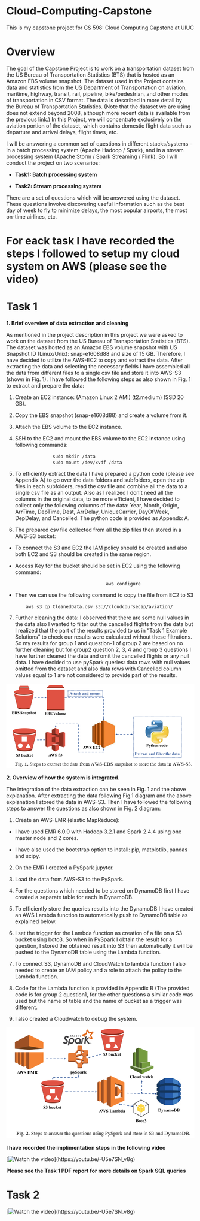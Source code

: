 # Cloud-Computing-Capstone
This is my capstone project for CS 598: Cloud Computing Capstone at UIUC


# Overview

The goal of the Capstone Project is to work on a transportation dataset from the US Bureau of Transportation Statistics (BTS) that is hosted as an Amazon EBS volume snapshot.
The dataset used in the Project contains data and statistics from the US Department of Transportation on aviation, maritime, highway, transit, rail, pipeline, bike/pedestrian, and other modes of transportation in CSV format. The data is described in more detail by the Bureau of Transportation Statistics. (Note that the dataset we are using does not extend beyond 2008, although more recent data is available from the previous link.) In this Project, we will concentrate exclusively on the aviation portion of the dataset, which contains domestic flight data such as departure and arrival delays, flight times, etc. 

I will be answering a common set of questions in different stacks/systems – in a batch processing system (Apache Hadoop / Spark), and in a stream processing system (Apache Storm / Spark Streaming / Flink). So I will conduct the project on two scenarios:

* **Task1: Batch processing system**

* **Task2: Stream processing system**

There are a set of questions which will be answered using the dataset. These questions involve discovering useful information such as the best day of week to fly to minimize delays, the most popular airports, the most on-time airlines, etc. 

# For eack task I have recorded the steps I followed to setup my cloud system on AWS (please see the video)

# Task 1

**1.	Brief overview of data extraction and cleaning**

As mentioned in the project description in this project we were asked to work on the dataset from the US Bureau of Transportation Statistics (BTS). The dataset was hosted as an Amazon EBS volume snapshot with US Snapshot ID (Linux/Unix): snap-e1608d88 and size of 15 GB. Therefore, I have decided to utilize the AWS-EC2 to copy and extract the data. After extracting the data and selecting the necessary fields I have assembled all the data from different files to a single csv file and store it into AWS-S3 (shown in Fig. 1). I have followed the following steps as also shown in Fig. 1 to extract and prepare the data:

1.	Create an EC2 instance: (Amazon Linux 2 AMI) (t2.medium) (SSD 20 GB).

2.	Copy the EBS snapshot (snap-e1608d88) and create a volume from it.

3.	Attach the EBS volume to the EC2 instance.

4.	SSH to the EC2 and mount the EBS volume to the EC2 instance using following commands: 

                      sudo mkdir /data  
                      sudo mount /dev/xvdf /data
                      
5.	To efficiently extract the data I have prepared a python code (please see Appendix A) to go over the data folders and subfolders, open the zip files in each subfolders, read the csv file and combine all the data to a single csv file as an output. Also as I realized I don’t need all the columns in the original data, to be more efficient, I have decided to collect only the following columns of the data: Year, Month, Origin, ArrTime, DepTime, Dest, ArrDelay, UniqueCarrier, DayOfWeek, DepDelay, and Cancelled. The python code is provided as Appendix A.

6.	The prepared csv file collected from all the zip files then stored in a AWS-S3 bucket:

*	To connect the S3 and EC2 the IAM policy should be created and also both EC2 and S3 should be created in the same region.
*	Access Key for the bucket should be set in EC2 using the following command:

                                          aws configure
*	Then we can use the following command to copy the file from EC2 to S3

            aws s3 cp CleanedData.csv s3://cloudcoursecap/aviation/
            
7.	Further cleaning the data: I observed that there are some null values in the data also I wanted to filter out the cancelled flights from the data but I realized that the part of the results provided to us in “Task 1 Example Solutions” to check our results were calculated without these filtrations. So my results for group 1 and question-1 of group 2 are based on no further cleaning but for group2 question 2, 3, 4 and group 3 questions I have further cleaned the data and omit the cancelled flights or any null data. I have decided to use pySpark queries: data rows with null values omitted from the dataset and also data rows with Cancelled column values equal to 1 are not considered to provide part of the results.

![GitHub Logo](/IMG/1.png)


**2.	Overview of how the system is integrated.**

The integration of the data extraction can be seen in Fig. 1 and the above explanation. After extracting the data following Fig.1 diagram and the above explanation I stored the data in AWS-S3. Then I have followed the following steps to answer the questions as also shown in Fig. 2 diagram:

1.	Create an AWS-EMR (elastic MapReduce): 

*	I have used EMR 6.0.0 with Hadoop 3.2.1 and Spark 2.4.4 using one master node and 2 cores.

*	I have also used the bootstrap option to install: pip, matplotlib, pandas and scipy.

2.	On the EMR I created a PySpark jupyter.

3.	Load the data from AWS-S3 to the PySpark.

4.	For the questions which needed to be stored on DynamoDB first I have created a separate table for each in DynamoDB.

5.	To efficiently store the queries results into the DynamoDB I have created an AWS Lambda function to automatically push to DynamoDB table as explained below. 

6.	I set the trigger for the Lambda function as creation of a file on a S3 bucket using boto3. So when in PySpark I obtain the result for a question, I stored the obtained result into S3 then automatically it will be pushed to the DynamoDB table using the Lambda function.

7.	To connect S3, DynamoDB and CloudWatch to lambda function I also needed to create an IAM policy and a role to attach the policy to the Lambda function. 

8.	Code for the Lambda function is provided in Appendix B (The provided code is for group 2 question1, for the other questions a similar code was used but the name of table and the name of bucket as a trigger was different.

9.	I also created a Cloudwatch to debug the system.


![GitHub Logo](/IMG/2.png)

**I have recorded the implimentation steps in the following video**

[![Watch the video](https://cdn.vox-cdn.com/thumbor/LR5ki43-jBT1N6nwkcAb4Lg0SnE=/0x0:1200x800/1220x813/filters:focal(504x304:696x496):format(webp)/cdn.vox-cdn.com/uploads/chorus_image/image/65010013/youtube.0.jpg)](https://youtu.be/-U5e7SN_v8g)




**Please see the Task 1 PDF report for more details on Spark SQL queries**



# Task 2
[![Watch the video](https://cdn.vox-cdn.com/thumbor/LR5ki43-jBT1N6nwkcAb4Lg0SnE=/0x0:1200x800/1220x813/filters:focal(504x304:696x496):format(webp)/cdn.vox-cdn.com/uploads/chorus_image/image/65010013/youtube.0.jpg)](https://youtu.be/-U5e7SN_v8g)


